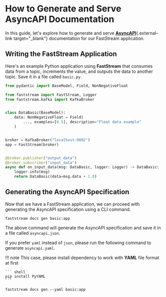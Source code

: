 # How to Generate and Serve AsyncAPI Documentation

In this guide, let's explore how to generate and serve [**AsyncAPI**](https://www.asyncapi.com/){.external-link target="_blank"} documentation for our FastStream application.

## Writing the FastStream Application

Here's an example Python application using **FastStream** that consumes data from a
topic, increments the value, and outputs the data to another topic.
Save it in a file called `basic.py`.

``` python
from pydantic import BaseModel, Field, NonNegativeFloat

from faststream import FastStream, Logger
from faststream.kafka import KafkaBroker


class DataBasic(BaseModel):
    data: NonNegativeFloat = Field(
        ..., examples=[0.5], description="Float data example"
    )


broker = KafkaBroker("localhost:9092")
app = FastStream(broker)


@broker.publisher("output_data")
@broker.subscriber("input_data")
async def on_input_data(msg: DataBasic, logger: Logger) -> DataBasic:
    logger.info(msg)
    return DataBasic(data=msg.data + 1.0)
```

## Generating the AsyncAPI Specification

Now that we have a FastStream application, we can proceed with generating the AsyncAPI specification using a CLI command.

``` shell
faststream docs gen basic:app
```

The above command will generate the AsyncAPI specification and save it in a file called `asyncapi.json`.

If you prefer `yaml` instead of `json`, please run the following command to generate `asyncapi.yaml`.

!!! note
    This case, please install dependency to work with **YAML** file format at first

    ``` shell
    pip install PyYAML
    ```

``` shell
faststream docs gen --yaml basic:app
```

